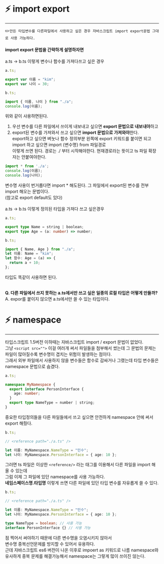 # ⚡️ import export

---

✏️`만든 타입변수를 다른파일에서 사용하고 싶은 경우 자바스크립트 import export문법 그대로 사용 가능하다.` </br>

#### import export 문법을 간략하게 설명하자면

a.ts -> b.ts 이렇게 변수나 함수를 가져다쓰고 싶은 경우

```ts
a.ts;

export var 이름 = "kim";
export var 나이 = 30;
```

```ts
b.ts;

import { 이름, 나이 } from "./a";
console.log(이름);
```

위와 같이 사용하면된다.

1. 우선 변수를 다른 파일에서 쓰이게 내보내고 싶으면 **export 문법으로 내보내야**하고
2. export된 변수를 가져와서 쓰고 싶으면 **import 문법으로 가져와야**한다. </br>
   export하고 싶으면 벼눗나 함수 정의부분 왼쪽에 export 키워드를 붙이면 되고 </br>
   import 하고 싶으면 import {변수명} from 파일경로 </br>
   이렇게 쓰면 된다. 경로는 ./ 부터 시작해야한다. 현재경로라는 뜻이고 ts 파일 확장자는 안붙여야한다.
   </br>

```ts
import * from './a';
console.log(이름);
console.log(나이);
```

변수명 사용이 번거롭다면 import \* 해도된다. 그 파일에서 export된 변수를 전부 import 해오는 문법이다.</br>
(참고로 export default도 있다)</br>
</br>
a.ts -> b.ts 이렇게 정의된 타입을 가져다 쓰고 싶은경우</br>

```ts
a.ts;

export type Name = string | boolean;
export type Age = (a: number) => number;
```

```ts
b.ts;

import { Name, Age } from "./a";
let 이름: Name = "kim";
let 함수: Age = (a) => {
  return a + 10;
};
```

타입도 똑같이 사용하면 된다.</br>
</br>

**Q. 다른 파일에서 쓰지 못하는 a.ts에서만 쓰고 싶은 일종의 로컬 타입은 어떻게 만들까?**</br>
A. expor를 붙이지 않으면 a.ts에서만 쓸 수 있는 타입이다.</br>

# ⚡️ namespace

---

타입스크립트 1.5버전 이하때는 자바스크립트 import / export 문법이 없었다. </br>
그냥 `<script src="">` 이걸 여러개 써서 파일들을 첨부해서 썼는데 그 문법의 문제는 </br>
파일이 많아질수록 변수명이 겹치는 위험이 발생하는 점이다. </br>
그래서 외부 파일에서 사용하지 않을 변수들은 함수로 감싸거나 그랬는데
타입 변수들은 namespace 문법으로 숨겼다.

```ts
a.ts;

namespace MyNamespace {
  export interface PersonInterface {
    age: number;
  }
  export type NameType = number | string;
}
```

중요한 타입정의들을 다른 파일들에서 쓰고 싶으면 안전하게 namespace 안에 써서 export 해줬다.

```ts
b.ts;

// <reference path="./a.ts" />

let 이름: MyNamespace.NameType = "민수";
let 나이: MyNamespace.PersonInterface = { age: 10 };
```

그러면 ts 파일은 이상한 `<reference/>` 라는 태그를 이용해서 다른 파일을 import 해올 수 있는데 </br>
그럼 이제 그 파일에 있던 namespace를 사용 가능하다. </br>
**네임스페이스명.타입명** 이렇게 쓰면 다른 파일에 있던 타입 변수를 자유롭게 쓸 수 있다. </br>

```ts
b.ts;

// <reference path="./a.ts" />

let 이름: MyNamespace.NameType = "민수";
let 나이: MyNamespace.PersonInterface = { age: 10 };

type NameType = boolean; // 사용 가능
interface PersonInterface {} // 사용 가능
```

점 찍어서 써야하기 때문에 다른 변수명을 오염시키지 않아서 </br>
변수명 중복선언문제를 방지할 수 있어서 유용하다. </br>
근데 자바스크립트 es6 버전이 나온 이후로 impoert as 키워드로 나름 namespace와 유사하게 중복 문제를 해결가능해서 namespace는 그렇게 많이 쓰이진 않는다.
